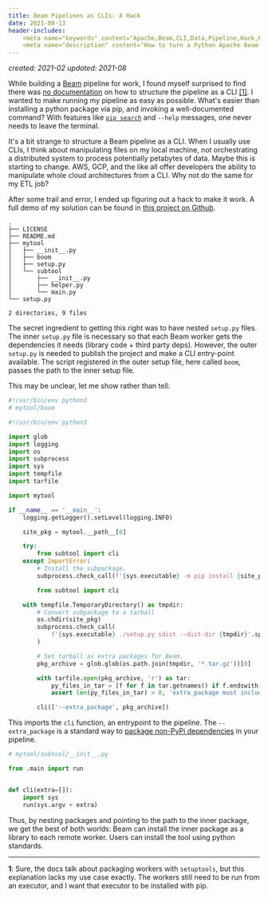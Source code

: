 ```yaml
---
title: Beam Pipelines as CLIs: A Hack
date: 2021-08-13
header-includes:
    <meta name="keywords" content="Apache,Beam,CLI,Data,Pipeline,Hack,Python" />
    <meta name="description" content="How to turn a Python Apache Beam Pipeline into a CLI." />
---
```

*created: 2021-02*
*updated: 2021-08*

While building a [Beam](https://beam.apache.org/) pipeline for work, I found 
myself surprised to find there was [no documentation](https://beam.apache.org/documentation/sdks/python-pipeline-dependencies/)
on how to structure the pipeline as a CLI [[1]](#1). I wanted to make running 
my pipeline as easy as possible. What's easier than installing a python 
package via pip, and invoking a well-documented command? With features like
[`pip search`](https://pip.pypa.io/en/stable/reference/pip_search/#) and 
`--help` messages, one never needs to leave the terminal.

It's a bit strange to structure a Beam pipeline as a CLI. When I usually use 
CLIs, I think about manipulating files on my local machine, not orchestrating a
distributed system to process potentially petabytes of data. Maybe this is 
starting to change. AWS, GCP, and the like all offer developers the ability to 
manipulate whole cloud architectures from a CLI. Why not do the same for my ETL
job?

After some trail and error, I ended up figuring out a hack to make it work. A 
full demo of my solution can be found in [this project on Github](https://github.com/alxmrs/beam-cli-example).

```
.
├── LICENSE
├── README.md
├── mytool
│   ├── __init__.py
│   ├── boom
│   ├── setup.py
│   └── subtool
│       ├── __init__.py
│       ├── helper.py
│       └── main.py
└── setup.py

2 directories, 9 files
```

The secret ingredient to getting this right was to have nested `setup.py` files.
The inner `setup.py` file is necessary so that each Beam worker gets the 
dependencies it needs (library code + third party deps). However, the outer
`setup.py` is needed to publish the project and make a CLI entry-point 
available. The script registered in the outer setup file, here called `boom`,
passes the path to the inner setup file. 

This may be unclear, let me show rather than tell: 

```python
#!/usr/bin/env python3
# mytool/boom

#!/usr/bin/env python3

import glob
import logging
import os
import subprocess
import sys
import tempfile
import tarfile

import mytool

if __name__ == '__main__':
    logging.getLogger().setLevel(logging.INFO)

    site_pkg = mytool.__path__[0]

    try:
        from subtool import cli
    except ImportError:
        # Install the subpackage.
        subprocess.check_call(f'{sys.executable} -m pip install {site_pkg}'.split())

        from subtool import cli

    with tempfile.TemporaryDirectory() as tmpdir:
        # Convert subpackage to a tarball
        os.chdir(site_pkg)
        subprocess.check_call(
            f'{sys.executable} ./setup.py sdist --dist-dir {tmpdir}'.split(),
        )

        # Set tarball as extra packages for Beam.
        pkg_archive = glob.glob(os.path.join(tmpdir, '*.tar.gz'))[0]

        with tarfile.open(pkg_archive, 'r') as tar:
            py_files_in_tar = [f for f in tar.getnames() if f.endswith('.py')]
            assert len(py_files_in_tar) > 0, 'extra_package must include python files!'

        cli(['--extra_package', pkg_archive])

```

This imports the `cli` function, an entrypoint to the pipeline. 
The `--extra_package` is a standard way to [package non-PyPi dependencies](https://beam.apache.org/documentation/sdks/python-pipeline-dependencies/#local-or-nonpypi)
in your pipeline. 

```python
# mytool/subtool/__init__.py

from .main import run


def cli(extra=[]):
    import sys
    run(sys.argv + extra)
```

Thus, by nesting packages and pointing to the path to the inner package, 
we get the best of both worlds: Beam can install the inner package as a
library to each remote worker. Users can install the tool using python 
standards. 

---
<span id="1">**1**</span>: Sure, the docs talk about packaging workers with `setuptools`,
but this explanation lacks my use case exactly. The workers still
need to be run from an executor, and I want that executor to be
installed with pip.
